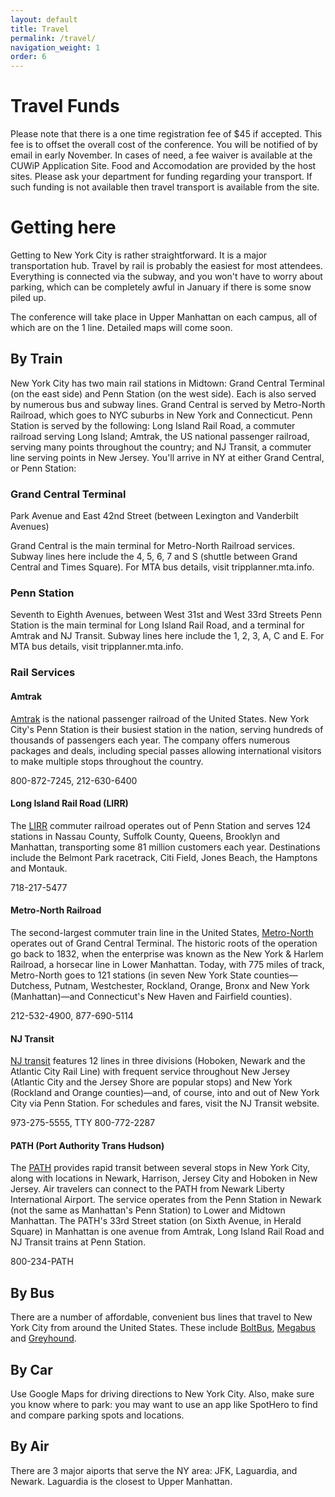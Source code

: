 ```yaml
---
layout: default
title: Travel
permalink: /travel/
navigation_weight: 1
order: 6
---
```


# Travel Funds

Please note that there is a one time registration fee of $45 if accepted. This
fee is to offset the overall cost of the conference. You
will be notified of by email in early November. In cases of need, a fee waiver
is available at the CUWiP Application Site. Food and Accomodation are
provided by the host sites. Please ask your
department for funding regarding your transport. If such funding is not
available then travel transport is available from the site. 

# Getting here

Getting to New York City is rather straightforward. It is a major transportation hub. Travel by rail is probably the easiest for most attendees. Everything is connected via the subway, and you won't have to worry about parking, which can be completely awful in January if there is some snow piled up.

The conference will take place in Upper Manhattan on each campus, all of which are on the 1 line. Detailed maps will come soon.

## By Train

New York City has two main rail stations in Midtown: Grand Central Terminal (on the east side) and Penn Station (on the west side). Each is also served by numerous bus and subway lines. Grand Central is served by Metro-North Railroad, which goes to NYC suburbs in New York and Connecticut. Penn Station is served by the following: Long Island Rail Road, a commuter railroad serving Long Island; Amtrak, the US national passenger railroad, serving many points throughout the country; and NJ Transit, a commuter line serving points in New Jersey. You'll arrive in NY at either Grand Central, or Penn Station:

### Grand Central Terminal

Park Avenue and East 42nd Street (between Lexington and Vanderbilt Avenues)

Grand Central is the main terminal for Metro-North Railroad services. Subway lines here include the 4, 5, 6, 7 and S (shuttle between Grand Central and Times Square). For MTA bus details, visit tripplanner.mta.info.

### Penn Station

Seventh to Eighth Avenues, between West 31st and West 33rd Streets
Penn Station is the main terminal for Long Island Rail Road, and a terminal for Amtrak and NJ Transit. Subway lines here include the 1, 2, 3, A, C and E. For MTA bus details, visit tripplanner.mta.info.

### Rail Services

#### Amtrak

[Amtrak](https://www.amtrak.com/home) is the national passenger railroad of the United States. New York City's Penn Station is their busiest station in the nation, serving hundreds of thousands of passengers each year. The company offers numerous packages and deals, including special passes allowing international visitors to make multiple stops throughout the country.

800-872-7245, 212-630-6400

####  Long Island Rail Road (LIRR)

The [LIRR](http://lirr42.mta.info/) commuter railroad operates out of Penn Station and serves 124 stations in Nassau County, Suffolk County, Queens, Brooklyn and Manhattan, transporting some 81 million customers each year. Destinations include the Belmont Park racetrack, Citi Field, Jones Beach, the Hamptons and Montauk.

718-217-5477

#### Metro-North Railroad

The second-largest commuter train line in the United States, [Metro-North](http://www.mta.info/mnr) operates out of Grand Central Terminal. The historic roots of the operation go back to 1832, when the enterprise was known as the New York & Harlem Railroad, a horsecar line in Lower Manhattan. Today, with 775 miles of track, Metro-North goes to 121 stations (in seven New York State counties—Dutchess, Putnam, Westchester, Rockland, Orange, Bronx and New York (Manhattan)—and Connecticut's New Haven and Fairfield counties).

212-532-4900, 877-690-5114

#### NJ Transit

[NJ transit](http://www.njtransit.com/) features 12 lines in three divisions (Hoboken, Newark and the Atlantic City Rail Line) with frequent service throughout New Jersey (Atlantic City and the Jersey Shore are popular stops) and New York (Rockland and Orange counties)—and, of course, into and out of New York City via Penn Station. For schedules and fares, visit the NJ Transit website.

973-275-5555, TTY 800-772-2287

#### PATH (Port Authority Trans Hudson)

The [PATH](http://www.panynj.gov/path/) provides rapid transit between several stops in New York City, along with locations in Newark, Harrison, Jersey City and Hoboken in New Jersey. Air travelers can connect to the PATH from Newark Liberty International Airport. The service operates from the Penn Station in Newark (not the same as Manhattan's Penn Station) to Lower and Midtown Manhattan. The PATH's 33rd Street station (on Sixth Avenue, in Herald Square) in Manhattan is one avenue from Amtrak, Long Island Rail Road and NJ Transit trains at Penn Station.

800-234-PATH

## By Bus

There are a number of affordable, convenient bus lines that travel to New York City from around the United States. These include [BoltBus](https://www.boltbus.com/), [Megabus](https://www.megabus.com/) and [Greyhound](https://www.greyhound.com/).  

## By Car

Use Google Maps for driving directions to New York City. Also, make sure you know where to park: you may want to use an app like SpotHero to find and compare parking spots and locations.

## By Air

There are 3 major aiports that serve the NY area: JFK, Laguardia, and Newark. Laguardia is the closest to Upper Manhattan.
